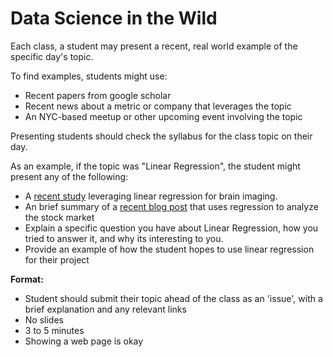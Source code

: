 # Data Science in the Wild

Each class, a student may present a recent, real world example of the specific day's topic.

To find examples, students might use:
* Recent papers from google scholar
* Recent news about a metric or company that leverages the topic
* An NYC-based meetup or other upcoming event involving the topic

Presenting students should check the syllabus for the class topic on their day.

As an example, if the topic was "Linear Regression", the student might present any of the following:

* A [recent study](http://cercor.oxfordjournals.org/content/early/2014/07/08/cercor.bhu137.short) leveraging linear regression for brain imaging.
* An brief summary of a [recent blog post](http://www.advisorperspectives.com/dshort/updates/Regression-to-Trend.php) that uses regression to analyze the stock market
* Explain a specific question you have about Linear Regression, how you tried to answer it, and why its interesting to you.
* Provide an example of how the student hopes to use linear regression for their project

**Format:**
* Student should submit their topic ahead of the class as an 'issue', with a brief explanation and any relevant links
* No slides
* 3 to 5 minutes
* Showing a web page is okay


